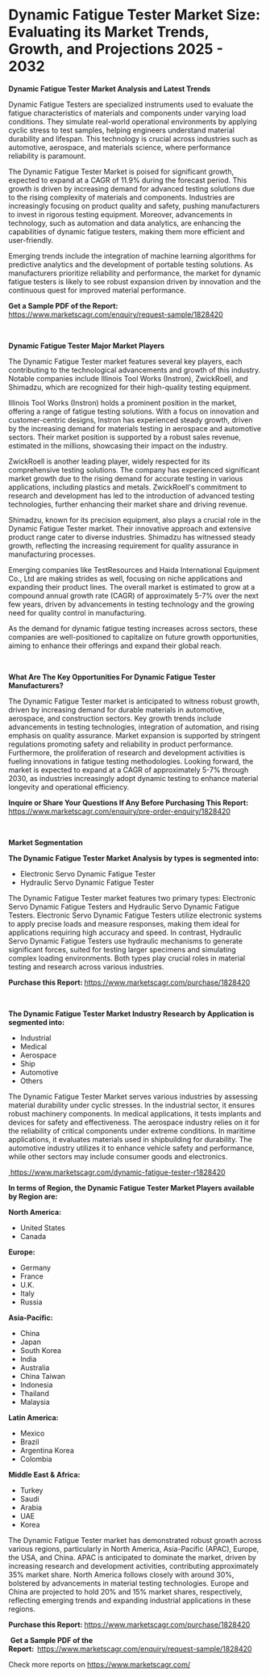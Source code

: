 <p><h1>Dynamic Fatigue Tester Market Size: Evaluating its Market Trends, Growth, and Projections 2025 - 2032</h1></p><p><strong>Dynamic Fatigue Tester Market Analysis and Latest Trends</strong></p>
<p><p>Dynamic Fatigue Testers are specialized instruments used to evaluate the fatigue characteristics of materials and components under varying load conditions. They simulate real-world operational environments by applying cyclic stress to test samples, helping engineers understand material durability and lifespan. This technology is crucial across industries such as automotive, aerospace, and materials science, where performance reliability is paramount.</p><p>The Dynamic Fatigue Tester Market is poised for significant growth, expected to expand at a CAGR of 11.9% during the forecast period. This growth is driven by increasing demand for advanced testing solutions due to the rising complexity of materials and components. Industries are increasingly focusing on product quality and safety, pushing manufacturers to invest in rigorous testing equipment. Moreover, advancements in technology, such as automation and data analytics, are enhancing the capabilities of dynamic fatigue testers, making them more efficient and user-friendly.</p><p>Emerging trends include the integration of machine learning algorithms for predictive analytics and the development of portable testing solutions. As manufacturers prioritize reliability and performance, the market for dynamic fatigue testers is likely to see robust expansion driven by innovation and the continuous quest for improved material performance.</p></p>
<p><strong>Get a Sample PDF of the Report:&nbsp;</strong> <a href="https://www.marketscagr.com/enquiry/request-sample/1828420?utm_campaign=2796&utm_medium=2&utm_source=Github&utm_content=ia&utm_term=10042025&utm_id=dynamic-fatigue-tester">https://www.marketscagr.com/enquiry/request-sample/1828420</a></p>
<p>&nbsp;</p>
<p><strong>Dynamic Fatigue Tester Major Market Players</strong></p>
<p><p>The Dynamic Fatigue Tester market features several key players, each contributing to the technological advancements and growth of this industry. Notable companies include Illinois Tool Works (Instron), ZwickRoell, and Shimadzu, which are recognized for their high-quality testing equipment.</p><p>Illinois Tool Works (Instron) holds a prominent position in the market, offering a range of fatigue testing solutions. With a focus on innovation and customer-centric designs, Instron has experienced steady growth, driven by the increasing demand for materials testing in aerospace and automotive sectors. Their market position is supported by a robust sales revenue, estimated in the millions, showcasing their impact on the industry.</p><p>ZwickRoell is another leading player, widely respected for its comprehensive testing solutions. The company has experienced significant market growth due to the rising demand for accurate testing in various applications, including plastics and metals. ZwickRoell's commitment to research and development has led to the introduction of advanced testing technologies, further enhancing their market share and driving revenue.</p><p>Shimadzu, known for its precision equipment, also plays a crucial role in the Dynamic Fatigue Tester market. Their innovative approach and extensive product range cater to diverse industries. Shimadzu has witnessed steady growth, reflecting the increasing requirement for quality assurance in manufacturing processes.</p><p>Emerging companies like TestResources and Haida International Equipment Co., Ltd are making strides as well, focusing on niche applications and expanding their product lines. The overall market is estimated to grow at a compound annual growth rate (CAGR) of approximately 5-7% over the next few years, driven by advancements in testing technology and the growing need for quality control in manufacturing. </p><p>As the demand for dynamic fatigue testing increases across sectors, these companies are well-positioned to capitalize on future growth opportunities, aiming to enhance their offerings and expand their global reach.</p></p>
<p>&nbsp;</p>
<p><strong>What Are The Key Opportunities For Dynamic Fatigue Tester Manufacturers?</strong></p>
<p><p>The Dynamic Fatigue Tester market is anticipated to witness robust growth, driven by increasing demand for durable materials in automotive, aerospace, and construction sectors. Key growth trends include advancements in testing technologies, integration of automation, and rising emphasis on quality assurance. Market expansion is supported by stringent regulations promoting safety and reliability in product performance. Furthermore, the proliferation of research and development activities is fueling innovations in fatigue testing methodologies. Looking forward, the market is expected to expand at a CAGR of approximately 5-7% through 2030, as industries increasingly adopt dynamic testing to enhance material longevity and operational efficiency.</p></p>
<p><strong>Inquire or Share Your Questions If Any Before Purchasing This Report:</strong> <a href="https://www.marketscagr.com/enquiry/pre-order-enquiry/1828420?utm_campaign=2796&utm_medium=2&utm_source=Github&utm_content=ia&utm_term=10042025&utm_id=dynamic-fatigue-tester">https://www.marketscagr.com/enquiry/pre-order-enquiry/1828420</a></p>
<p>&nbsp;</p>
<p><strong>Market Segmentation</strong></p>
<p><strong>The Dynamic Fatigue Tester Market Analysis by types is segmented into:</strong></p>
<p><ul><li>Electronic Servo Dynamic Fatigue Tester</li><li>Hydraulic Servo Dynamic Fatigue Tester</li></ul></p>
<p><p>The Dynamic Fatigue Tester market features two primary types: Electronic Servo Dynamic Fatigue Testers and Hydraulic Servo Dynamic Fatigue Testers. Electronic Servo Dynamic Fatigue Testers utilize electronic systems to apply precise loads and measure responses, making them ideal for applications requiring high accuracy and speed. In contrast, Hydraulic Servo Dynamic Fatigue Testers use hydraulic mechanisms to generate significant forces, suited for testing larger specimens and simulating complex loading environments. Both types play crucial roles in material testing and research across various industries.</p></p>
<p><strong>Purchase this Report:&nbsp;</strong><a href="https://www.marketscagr.com/purchase/1828420?utm_campaign=2796&utm_medium=2&utm_source=Github&utm_content=ia&utm_term=10042025&utm_id=dynamic-fatigue-tester">https://www.marketscagr.com/purchase/1828420</a></p>
<p>&nbsp;</p>
<p><strong>The Dynamic Fatigue Tester Market Industry Research by Application is segmented into:</strong></p>
<p><ul><li>Industrial</li><li>Medical</li><li>Aerospace</li><li>Ship</li><li>Automotive</li><li>Others</li></ul></p>
<p><p>The Dynamic Fatigue Tester Market serves various industries by assessing material durability under cyclic stresses. In the industrial sector, it ensures robust machinery components. In medical applications, it tests implants and devices for safety and effectiveness. The aerospace industry relies on it for the reliability of critical components under extreme conditions. In maritime applications, it evaluates materials used in shipbuilding for durability. The automotive industry utilizes it to enhance vehicle safety and performance, while other sectors may include consumer goods and electronics.</p></p>
<p><a href="https://www.marketscagr.com/dynamic-fatigue-tester-r1828420?utm_campaign=2796&utm_medium=2&utm_source=Github&utm_content=ia&utm_term=10042025&utm_id=dynamic-fatigue-tester">&nbsp;https://www.marketscagr.com/dynamic-fatigue-tester-r1828420</a></p>
<p><strong>In terms of Region, the Dynamic Fatigue Tester Market Players available by Region are:</strong></p>
<p>
    <p> <strong> North America: </strong>
        <ul>
            <li>United States</li>
            <li>Canada</li>
        </ul>
        </p> 
    <p> <strong> Europe: </strong>
        <ul>
            <li>Germany</li>
            <li>France</li>
            <li>U.K.</li>
            <li>Italy</li>
            <li>Russia</li>
        </ul>
        </p> 
    <p> <strong> Asia-Pacific: </strong>
        <ul>
            <li>China</li>
            <li>Japan</li>
            <li>South Korea</li>
            <li>India</li>
            <li>Australia</li>
            <li>China Taiwan</li>
            <li>Indonesia</li>
            <li>Thailand</li>
            <li>Malaysia</li>
        </ul>
        </p> 
    <p> <strong> Latin America: </strong>
        <ul>
            <li>Mexico</li>
            <li>Brazil</li>
            <li>Argentina Korea</li>
            <li>Colombia</li>
        </ul>
        </p> 
    <p> <strong> Middle East & Africa: </strong>
        <ul>
            <li>Turkey</li>
            <li>Saudi</li>
            <li>Arabia</li>
            <li>UAE</li>
            <li>Korea</li>
        </ul>
    </p>
    </p>
<p><p>The Dynamic Fatigue Tester market has demonstrated robust growth across various regions, particularly in North America, Asia-Pacific (APAC), Europe, the USA, and China. APAC is anticipated to dominate the market, driven by increasing research and development activities, contributing approximately 35% market share. North America follows closely with around 30%, bolstered by advancements in material testing technologies. Europe and China are projected to hold 20% and 15% market shares, respectively, reflecting emerging trends and expanding industrial applications in these regions.</p></p>
<p><strong>Purchase this Report: </strong><a href="https://www.marketscagr.com/purchase/1828420?utm_campaign=2796&utm_medium=2&utm_source=Github&utm_content=ia&utm_term=10042025&utm_id=dynamic-fatigue-tester">https://www.marketscagr.com/purchase/1828420</a></p>
<p>&nbsp;<strong>Get a Sample PDF of the Report:&nbsp;&nbsp;</strong><a href="https://www.marketscagr.com/enquiry/request-sample/1828420?utm_campaign=2796&utm_medium=2&utm_source=Github&utm_content=ia&utm_term=10042025&utm_id=dynamic-fatigue-tester">https://www.marketscagr.com/enquiry/request-sample/1828420</a></p>
<p><strong></strong></p>
<p>Check more reports on <a href="https://www.marketscagr.com/?utm_campaign=2796&utm_medium=2&utm_source=Github&utm_content=ia&utm_term=10042025&utm_id=dynamic-fatigue-tester">https://www.marketscagr.com/</a></p>